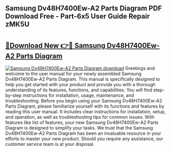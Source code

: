 ## Samsung Dv48H7400Ew-A2 Parts Diagram PDF Download Free - Part-6x5 User Guide Repair zMK5U

# <h2><a href="http://dfu055d.blite.top/?on=Samsung+Dv48H7400Ew-A2+Parts+Diagram">🔗Download New 👉🔴 Samsung Dv48H7400Ew-A2 Parts Diagram</a></h2>

[![Samsung Dv48H7400Ew-A2 Parts Diagram download](https://i.imgur.com/lujVjoI.png)](http://dfu055d.blite.top/?on=Samsung+Dv48H7400Ew-A2+Parts+Diagram)
Greetings and welcome to the user manual for your newly assembled Samsung Dv48H7400Ew-A2 Parts Diagram. This manual is specifically designed to help you get started with your product and provide you with a thorough understanding of its features, functions, and capabilities. You will find step-by-step instructions for installation, usage, maintenance, and troubleshooting. Before you begin using your Samsung Dv48H7400Ew-A2 Parts Diagram, please familiarize yourself with its functions and features by reading this user manual. It includes clear instructions for installation, setup, and operation, as well as troubleshooting tips for common issues. With features like list of features, your new Samsung Dv48H7400Ew-A2 Parts Diagram is designed to simplify your tasks. We trust that the Samsung Dv48H7400Ew-A2 Parts Diagram has been an invaluable resource in your efforts to master your new product. Should you require any assistance, our customer service team is at your disposal.
